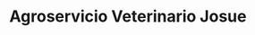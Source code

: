 ---
title: "Agroservicio Veterinario Josue"
url: /san-miguel/agroservicio-veterinario-josue/
shop: Hofladen
---